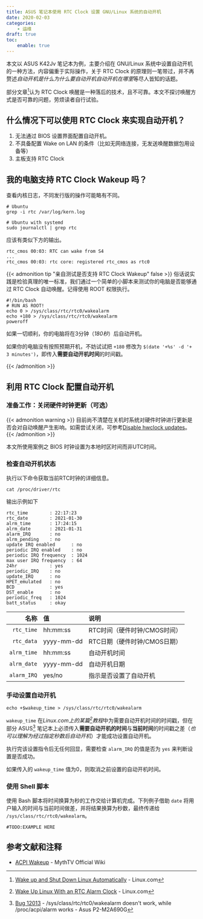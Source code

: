 ```yaml
---
title: ASUS 笔记本使用 RTC Clock 设置 GNU/Linux 系统的自动开机
date: 2020-02-03
categories: 
    - 运维
draft: true
toc:
    enable: true
---
```


本文以 ASUS K42Jv 笔记本为例，主要介绍在 GNU/Linux 系统中设置自动开机的一种方法，内容偏重于实际操作，关于 RTC Clock 的原理则一笔带过，并不再赘述*自动开机是什么为什么要自动开机自动开机在哪里*等尽人皆知的话题。

部分文章[^1]认为 RTC Clock 唤醒是一种落后的技术，且不可靠。本文不探讨唤醒方式是否可靠的问题，劳烦读者自行试验。

## 什么情况下可以使用 RTC Clock 来实现自动开机？

1. 无法通过 BIOS 设置界面配置自动开机。
2. 不具备配置 Wake on LAN 的条件（比如无网络连接，无发送唤醒数据包用设备等）
3. 主板支持 RTC Clock

## 我的电脑支持 RTC Clock Wakeup 吗？

查看内核日志，不同发行版的操作可能略有不同。

```shell
# Ubuntu
grep -i rtc /var/log/kern.log

# Ubuntu with systemd
sudo journalctl | grep rtc
```

应该有类似下方的输出。

```log
rtc_cmos 00:03: RTC can wake from S4
...
rtc_cmos 00:03: rtc core: registered rtc_cmos as rtc0
```

{{< admonition tip "亲自测试是否支持 RTC Clock Wakeup" false >}}
俗话说实践是检验真理的唯一标准，我们通过一个简单的小脚本来测试你的电脑是否能够通过 RTC Clock 自动唤醒。记得使用 ROOT 权限执行。

```shell
#!/bin/bash
# RUN AS ROOT!
echo 0 > /sys/class/rtc/rtc0/wakealarm
echo +180 > /sys/class/rtc/rtc0/wakealarm
poweroff
```

如果一切顺利，你的电脑将在3分钟（*180秒*）后自动开机。

如果你的电脑没有按照预期开机，不妨试试把 `+180` 修改为 `$(date '+%s' -d '+ 3 minutes')`，即传入**需要自动开机时间**的时间戳。

{{< /admonition >}}

## 利用 RTC Clock 配置自动开机

### 准备工作：关闭硬件时钟更新（可选）

{{< admonition warning >}}
目前尚不清楚在关机时系统对硬件时钟进行更新是否会对自动唤醒产生影响。如需尝试关闭，可参考[Disable hwclock updates](https://www.mythtv.org/wiki/ACPI_Wakeup#Disable_hwclock_updates)。
{{< /admonition >}}

本文所使用案例之 BIOS 时钟设置为本地时区时间而非UTC时间。

### 检查自动开机状态

执行以下命令获取当前RTC时钟的详细信息。

```shell
cat /proc/driver/rtc
```

输出示例如下

```log
rtc_time        : 22:17:23
rtc_date        : 2021-01-30
alrm_time       : 17:24:15
alrm_date       : 2021-01-31
alarm_IRQ       : no
alrm_pending    : no
update IRQ enabled      : no
periodic IRQ enabled    : no
periodic IRQ frequency  : 1024
max user IRQ frequency  : 64
24hr            : yes
periodic_IRQ    : no
update_IRQ      : no
HPET_emulated   : no
BCD             : yes
DST_enable      : no
periodic_freq   : 1024
batt_status     : okay
```

| 名称 | 值 | 说明 |
|----:|:----|:----|
| `rtc_time` | hh:mm:ss | RTC时间（硬件时钟/CMOS时间） |
| `rtc_data` | yyyy-mm-dd | RTC日期（硬件时钟/CMOS日期） |
| `alrm_time` | hh:mm:ss | 自动开机时间 |
| `alrm_date` | yyyy-mm-dd | 自动开机日期 |
| `alarm_IRQ` |   yes/no   | 指示是否设置了自动开机 |

### 手动设置自动开机

```shell
echo +$wakeup_time > /sys/class/rtc/rtc0/wakealarm
```

`wakeup_time` 在*Linux.com上的某篇[^2]教程*中为需要自动开机时间的时间戳，但在部分 ASUS[^3] 笔记本上必须传入**需要自动开机的时间**与**当前时间**的时间戳之差（*也可以理解为经过指定秒数后自动开机*）才能成功设置自动开机。

执行完该设置指令后无任何回显，需要检查 `alarm_IRQ` 的值是否为 `yes` 来判断设置是否成功。

如果传入的 `wakeup_time` 值为0，则取消之前设置的自动开机时间。

### 使用 Shell 脚本

使用 Bash 脚本将时间换算为秒的工作交给计算机完成。下列例子借助 `date` 将用户输入的时间与当前时间做差，并将结果换算为秒数，最终传递给 `/sys/class/rtc/rtc0/wakealarm`。

```Shell
#TODO:EXAMPLE HERE
```

## 参考文献和注释

- [ACPI Wakeup](https://www.mythtv.org/wiki/ACPI_Wakeup) - MythTV Official Wiki

[^1]: [Wake up and Shut Down Linux Automatically](https://www.linux.com/topic/networking/wake-and-shut-down-linux-automatically/) - Linux.com
[^2]: [Wake Up Linux With an RTC Alarm Clock](https://www.linux.com/training-tutorials/wake-linux-rtc-alarm-clock/) - Linux.com
[^3]: [Bug 12013](https://bugzilla.kernel.org/show_bug.cgi?id=12013#c38) - /sys/class/rtc/rtc0/wakealarm doesn't work, while /proc/acpi/alarm works - Asus P2-M2A690G
